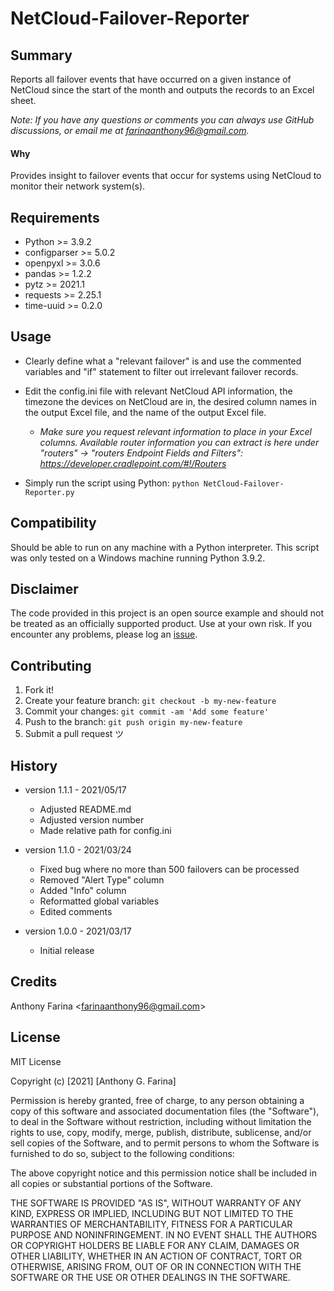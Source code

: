# NetCloud-Failover-Reporter

## Summary
Reports all failover events that have occurred on a given instance of 
NetCloud since the start of the month and outputs the records to an Excel 
sheet.

_Note: If you have any questions or comments you can always use GitHub 
discussions, or email me at farinaanthony96@gmail.com._

#### Why
Provides insight to failover events that occur for systems using NetCloud 
to monitor their network system(s).

## Requirements
- Python >= 3.9.2
- configparser >= 5.0.2
- openpyxl >= 3.0.6
- pandas >= 1.2.2
- pytz >= 2021.1
- requests >= 2.25.1
- time-uuid >= 0.2.0

## Usage
- Clearly define what a "relevant failover" is and use the commented 
  variables and "if" statement to filter out irrelevant failover records.
  
- Edit the config.ini file with relevant NetCloud API information, the 
  timezone the devices on NetCloud are in, the desired column names in the 
  output Excel file, and the name of the output Excel file.
  - _Make sure you request relevant information to place in your Excel 
    columns. Available router information you can extract is here under 
    "routers" -> "routers Endpoint Fields and Filters":
    https://developer.cradlepoint.com/#!/Routers_
    
- Simply run the script using Python:
`python NetCloud-Failover-Reporter.py`
    
## Compatibility
Should be able to run on any machine with a Python interpreter. This script 
was only tested on a Windows machine running Python 3.9.2.

## Disclaimer
The code provided in this project is an open source example and should not 
be treated as an officially supported product. Use at your own risk. If you 
encounter any problems, please log an
[issue](https://github.com/CC-Digital-Innovation/NetCloud-Failover-Reporter/issues).

## Contributing
1. Fork it!
2. Create your feature branch: `git checkout -b my-new-feature`
3. Commit your changes: `git commit -am 'Add some feature'`
4. Push to the branch: `git push origin my-new-feature`
5. Submit a pull request ツ

## History
- version 1.1.1 - 2021/05/17
   - Adjusted README.md
   - Adjusted version number
   - Made relative path for config.ini


-  version 1.1.0 - 2021/03/24
   - Fixed bug where no more than 500 failovers can be processed
   - Removed "Alert Type" column 
   - Added "Info" column
   - Reformatted global variables
   - Edited comments
  

-  version 1.0.0 - 2021/03/17
   - Initial release

## Credits
Anthony Farina <<farinaanthony96@gmail.com>>

## License
MIT License

Copyright (c) [2021] [Anthony G. Farina]

Permission is hereby granted, free of charge, to any person obtaining a 
copy of this software and associated documentation files (the "Software"), 
to deal in the Software without restriction, including without limitation 
the rights to use, copy, modify, merge, publish, distribute, sublicense, 
and/or sell copies of the Software, and to permit persons to whom the 
Software is furnished to do so, subject to the following conditions:

The above copyright notice and this permission notice shall be included in 
all copies or substantial portions of the Software.

THE SOFTWARE IS PROVIDED "AS IS", WITHOUT WARRANTY OF ANY KIND, EXPRESS OR 
IMPLIED, INCLUDING BUT NOT LIMITED TO THE WARRANTIES OF MERCHANTABILITY, 
FITNESS FOR A PARTICULAR PURPOSE AND NONINFRINGEMENT. IN NO EVENT SHALL THE 
AUTHORS OR COPYRIGHT HOLDERS BE LIABLE FOR ANY CLAIM, DAMAGES OR OTHER 
LIABILITY, WHETHER IN AN ACTION OF CONTRACT, TORT OR OTHERWISE, ARISING 
FROM, OUT OF OR IN CONNECTION WITH THE SOFTWARE OR THE USE OR OTHER 
DEALINGS IN THE SOFTWARE.